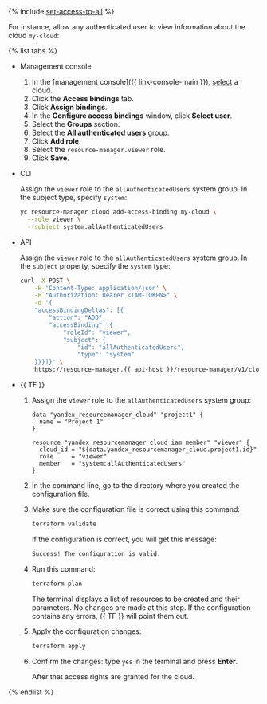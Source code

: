 {% include [set-access-to-all](./set-access-to-all.md) %}

For instance, allow any authenticated user to view information about the cloud `my-cloud`:

{% list tabs %}

- Management console

   1. In the [management console]({{ link-console-main }}), [select](../../resource-manager/operations/cloud/switch-cloud.md) a cloud.
   1. Click the **Access bindings** tab.
   1. Click **Assign bindings**.
   1. In the **Configure access bindings** window, click **Select user**.
   1. Select the **Groups** section.
   1. Select the **All authenticated users** group.
   1. Click **Add role**.
   1. Select the `resource-manager.viewer` role.
   1. Click **Save**.

- CLI

   Assign the `viewer` role to the `allAuthenticatedUsers` system group. In the subject type, specify `system`:

   ```bash
   yc resource-manager cloud add-access-binding my-cloud \
     --role viewer \
     --subject system:allAuthenticatedUsers
   ```

- API

   Assign the `viewer` role to the `allAuthenticatedUsers` system group. In the `subject` property, specify the `system` type:

   ```bash
   curl -X POST \
       -H 'Content-Type: application/json' \
       -H "Authorization: Bearer <IAM-TOKEN>" \
       -d '{
       "accessBindingDeltas": [{
           "action": "ADD",
           "accessBinding": {
               "roleId": "viewer",
               "subject": {
                   "id": "allAuthenticatedUsers",
                   "type": "system"
       }}}]}' \
       https://resource-manager.{{ api-host }}/resource-manager/v1/clouds/b1gg8sgd16g7qca5onqs:updateAccessBindings
   ```

- {{ TF }}

   1. Assign the `viewer` role to the `allAuthenticatedUsers` system group:

      ```hcl
      data "yandex_resourcemanager_cloud" "project1" {
        name = "Project 1"
      }

      resource "yandex_resourcemanager_cloud_iam_member" "viewer" {
        cloud_id = "${data.yandex_resourcemanager_cloud.project1.id}"
        role     = "viewer"
        member   = "system:allAuthenticatedUsers"
      }
      ```

   1. In the command line, go to the directory where you created the configuration file.
   1. Make sure the configuration file is correct using this command:

      ```bash
      terraform validate
      ```

      If the configuration is correct, you will get this message:

      ```bash
      Success! The configuration is valid.
      ```

   1. Run this command:

      ```bash
      terraform plan
      ```

      The terminal displays a list of resources to be created and their parameters. No changes are made at this step. If the configuration contains any errors, {{ TF }} will point them out.
   1. Apply the configuration changes:

      ```bash
      terraform apply
      ```

   1. Confirm the changes: type `yes` in the terminal and press **Enter**.

      After that access rights are granted for the cloud.

{% endlist %}